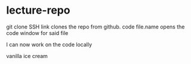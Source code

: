 # lecture-repo

git clone SSH link clones the repo from github.
code file.name opens the code window for said file

I can now work on the code locally

vanilla ice cream

